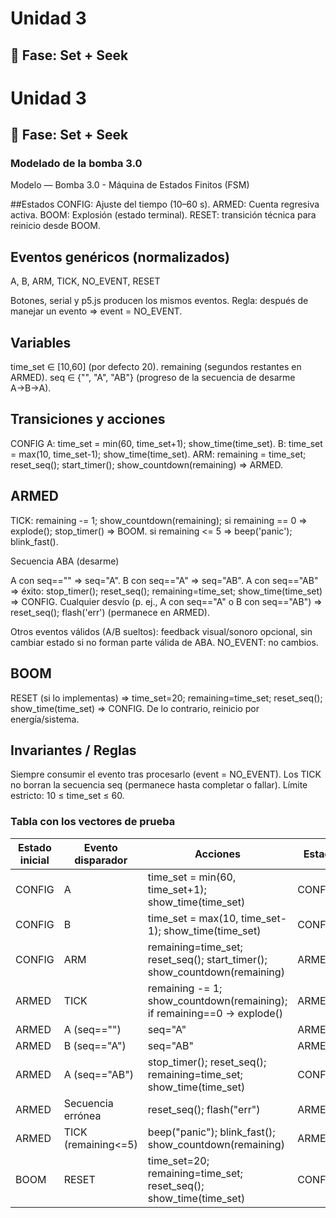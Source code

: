 # Unidad 3

## 🔎 Fase: Set + Seek

# Unidad 3

## 🔎 Fase: Set + Seek

### Modelado de la bomba 3.0

Modelo — Bomba 3.0 - Máquina de Estados Finitos (FSM)

##Estados
CONFIG: Ajuste del tiempo (10–60 s).
ARMED: Cuenta regresiva activa.
BOOM: Explosión (estado terminal).
RESET: transición técnica para reinicio desde BOOM.

## Eventos genéricos (normalizados)

A, B, ARM, TICK, NO_EVENT, RESET

Botones, serial y p5.js producen los mismos eventos.
Regla: después de manejar un evento ⇒ event = NO_EVENT.

## Variables

time_set ∈ [10,60] (por defecto 20).
remaining (segundos restantes en ARMED).
seq ∈ {"", "A", "AB"} (progreso de la secuencia de desarme A→B→A).

## Transiciones y acciones
CONFIG
A: time_set = min(60, time_set+1); show_time(time_set).
B: time_set = max(10, time_set-1); show_time(time_set).
ARM: remaining = time_set; reset_seq(); start_timer(); show_countdown(remaining) ⇒ ARMED.

## ARMED

TICK: remaining -= 1; show_countdown(remaining);
si remaining == 0 ⇒ explode(); stop_timer() ⇒ BOOM.
si remaining <= 5 ⇒ beep('panic'); blink_fast().

Secuencia ABA (desarme)

  A con seq=="" ⇒ seq="A".
  B con seq=="A" ⇒ seq="AB".
  A con seq=="AB" ⇒ éxito: stop_timer(); reset_seq(); remaining=time_set; show_time(time_set) ⇒ CONFIG.
  Cualquier desvío (p. ej., A con seq=="A" o B con seq=="AB") ⇒ reset_seq(); flash('err') (permanece en ARMED).

Otros eventos válidos (A/B sueltos): feedback visual/sonoro opcional, sin cambiar estado si no forman parte válida de ABA.
NO_EVENT: no cambios.

## BOOM

RESET (si lo implementas) ⇒ time_set=20; remaining=time_set; reset_seq(); show_time(time_set) ⇒ CONFIG.
De lo contrario, reinicio por energía/sistema.

## Invariantes / Reglas

Siempre consumir el evento tras procesarlo (event = NO_EVENT).
Los TICK no borran la secuencia seq (permanece hasta completar o fallar).
Límite estricto: 10 ≤ time_set ≤ 60.

### Tabla con los vectores de prueba

| Estado inicial | Evento disparador | Acciones | Estado final |
|----------------|------------------|----------|--------------|
| CONFIG | A | time_set = min(60, time_set+1); show_time(time_set) | CONFIG |
| CONFIG | B | time_set = max(10, time_set-1); show_time(time_set) | CONFIG |
| CONFIG | ARM | remaining=time_set; reset_seq(); start_timer(); show_countdown(remaining) | ARMED |
| ARMED | TICK | remaining -= 1; show_countdown(remaining); if remaining==0 → explode() | ARMED/BOOM |
| ARMED | A (seq=="") | seq="A" | ARMED |
| ARMED | B (seq=="A") | seq="AB" | ARMED |
| ARMED | A (seq=="AB") | stop_timer(); reset_seq(); remaining=time_set; show_time(time_set) | CONFIG |
| ARMED | Secuencia errónea | reset_seq(); flash("err") | ARMED |
| ARMED | TICK (remaining<=5) | beep("panic"); blink_fast(); show_countdown(remaining) | ARMED |
| BOOM | RESET | time_set=20; remaining=time_set; reset_seq(); show_time(time_set) | CONFIG |



